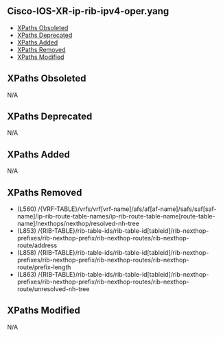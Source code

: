 ## Cisco-IOS-XR-ip-rib-ipv4-oper.yang

- [XPaths Obsoleted](#xpaths-obsoleted)
- [XPaths Deprecated](#xpaths-deprecated)
- [XPaths Added](#xpaths-added)
- [XPaths Removed](#xpaths-removed)
- [XPaths Modified](#xpaths-modified)

## XPaths Obsoleted

N/A

## XPaths Deprecated

N/A

## XPaths Added

N/A

## XPaths Removed

- (L560)	/{VRF-TABLE}/vrfs/vrf[vrf-name]/afs/af[af-name]/safs/saf[saf-name]/ip-rib-route-table-names/ip-rib-route-table-name[route-table-name]/nexthops/nexthop/resolved-nh-tree
- (L853)	/{RIB-TABLE}/rib-table-ids/rib-table-id[tableid]/rib-nexthop-prefixes/rib-nexthop-prefix/rib-nexthop-routes/rib-nexthop-route/address
- (L858)	/{RIB-TABLE}/rib-table-ids/rib-table-id[tableid]/rib-nexthop-prefixes/rib-nexthop-prefix/rib-nexthop-routes/rib-nexthop-route/prefix-length
- (L863)	/{RIB-TABLE}/rib-table-ids/rib-table-id[tableid]/rib-nexthop-prefixes/rib-nexthop-prefix/rib-nexthop-routes/rib-nexthop-route/unresolved-nh-tree

## XPaths Modified

N/A

